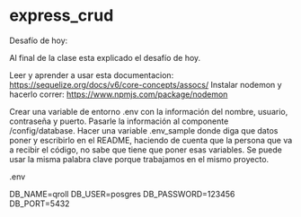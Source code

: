 # express_crud

Desafío  de hoy: 

 Al final de la clase esta explicado el desafío de hoy. 

 Leer y aprender a usar  esta documentacion: https://sequelize.org/docs/v6/core-concepts/assocs/
 Instalar nodemon y hacerlo correr: https://www.npmjs.com/package/nodemon

 Crear una variable de entorno .env con la información del nombre, usuario, contraseña y puerto. Pasarle la información al componente /config/database. Hacer una variable .env_sample donde diga que datos poner y escribirlo en el README, haciendo de cuenta que la persona que va a recibir el código, no sabe que tiene que poner esas variables. Se puede usar la misma palabra clave porque trabajamos en el mismo proyecto.
 
 .env
 
 DB_NAME=qroll
 DB_USER=posgres
 DB_PASSWORD=123456
 DB_PORT=5432
